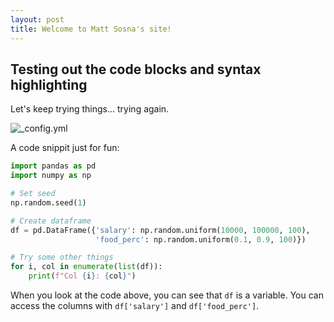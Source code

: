 ```yaml
---
layout: post
title: Welcome to Matt Sosna's site!
---
```


## Testing out the code blocks and syntax highlighting
Let's keep trying things... trying again.

![_config.yml](https://raw.githubusercontent.com/mgsosna/mgsosna.github.io/images/config.png)

A code snippit just for fun:

```python
import pandas as pd
import numpy as np

# Set seed
np.random.seed(1)

# Create dataframe
df = pd.DataFrame({'salary': np.random.uniform(10000, 100000, 100),
                   'food_perc': np.random.uniform(0.1, 0.9, 100)})

# Try some other things
for i, col in enumerate(list(df)):
    print(f"Col {i}: {col}")
```

When you look at the code above, you can see that `df` is a variable. You can access the columns with `df['salary']` and `df['food_perc']`.
